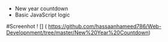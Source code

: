 - New year countdown 
- Basic JavaScript logic

#Screenhot
! [] ( https://github.com/hassaanhameed786/Web-Developnment/tree/master/New%20Year%20Countdown)
